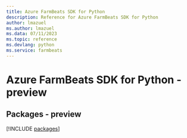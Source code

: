 ```yaml
---
title: Azure FarmBeats SDK for Python
description: Reference for Azure FarmBeats SDK for Python
author: lmazuel
ms.author: lmazuel
ms.data: 07/11/2023
ms.topic: reference
ms.devlang: python
ms.service: farmbeats
---
```

# Azure FarmBeats SDK for Python - preview
## Packages - preview
[!INCLUDE [packages](farmbeats-index.md)]